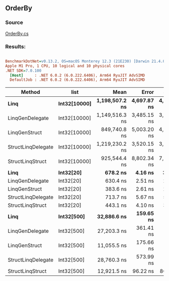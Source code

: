 ﻿## OrderBy

### Source
[OrderBy.cs](../../LinqGen.Benchmarks/Cases/OrderBy.cs)

### Results:
``` ini

BenchmarkDotNet=v0.13.2, OS=macOS Monterey 12.3 (21E230) [Darwin 21.4.0]
Apple M1 Pro, 1 CPU, 10 logical and 10 physical cores
.NET SDK=7.0.100
  [Host]     : .NET 6.0.2 (6.0.222.6406), Arm64 RyuJIT AdvSIMD
  DefaultJob : .NET 6.0.2 (6.0.222.6406), Arm64 RyuJIT AdvSIMD


```
|             Method |         list |           Mean |       Error |      StdDev |    Gen0 | Allocated |
|------------------- |------------- |---------------:|------------:|------------:|--------:|----------:|
|               **Linq** | **Int32[10000]** | **1,198,507.2 ns** | **4,697.87 ns** | **4,394.39 ns** | **54.6875** |  **120313 B** |
|    LinqGenDelegate | Int32[10000] | 1,149,516.3 ns | 3,485.15 ns | 3,089.49 ns |       - |       1 B |
|      LinqGenStruct | Int32[10000] |   849,740.8 ns | 5,003.20 ns | 4,680.00 ns |       - |       1 B |
| StructLinqDelegate | Int32[10000] | 1,219,230.2 ns | 3,520.15 ns | 3,120.52 ns |       - |      90 B |
|   StructLinqStruct | Int32[10000] |   925,544.4 ns | 8,802.34 ns | 7,803.05 ns |       - |       1 B |
|               **Linq** |    **Int32[20]** |       **678.2 ns** |     **4.16 ns** |     **3.89 ns** |  **0.2632** |     **552 B** |
|    LinqGenDelegate |    Int32[20] |       630.4 ns |     2.51 ns |     2.35 ns |       - |         - |
|      LinqGenStruct |    Int32[20] |       383.6 ns |     2.61 ns |     2.32 ns |       - |         - |
| StructLinqDelegate |    Int32[20] |       713.7 ns |     5.67 ns |     5.03 ns |  0.0420 |      88 B |
|   StructLinqStruct |    Int32[20] |       443.1 ns |     4.10 ns |     3.84 ns |       - |         - |
|               **Linq** |   **Int32[500]** |    **32,886.6 ns** |   **159.65 ns** |   **141.53 ns** |  **2.9907** |    **6312 B** |
|    LinqGenDelegate |   Int32[500] |    27,203.3 ns |   361.41 ns |   338.06 ns |       - |         - |
|      LinqGenStruct |   Int32[500] |    11,055.5 ns |   175.66 ns |   155.72 ns |       - |         - |
| StructLinqDelegate |   Int32[500] |    28,760.3 ns |   573.99 ns |   563.74 ns |  0.0305 |      88 B |
|   StructLinqStruct |   Int32[500] |    12,921.5 ns |    96.22 ns |    80.35 ns |       - |         - |
